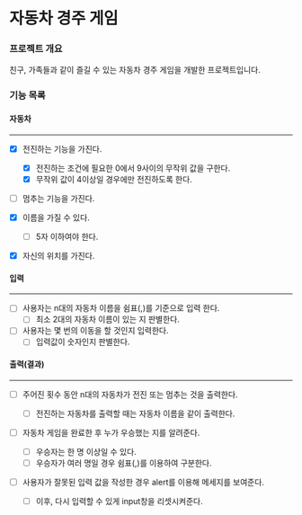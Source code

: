 # 자동차 경주 게임

### 프로젝트 개요

친구, 가족들과 같이 즐길 수 있는 자동차 경주 게임을 개발한 프로젝트입니다.

### 기능 목록

#### 자동차

---

- [x] 전진하는 기능을 가진다.

  - [x] 전진하는 조건에 필요한 0에서 9사이의 무작위 값을 구한다.
  - [x] 무작위 값이 4이상일 경우에만 전진하도록 한다.

- [ ] 멈추는 기능을 가진다.
- [x] 이름을 가질 수 있다.
  - [ ] 5자 이하여야 한다.
- [x] 자신의 위치를 가진다.

#### 입력

---

- [ ] 사용자는 n대의 자동차 이름을 쉼표(,)를 기준으로 입력 한다.
  - [ ] 최소 2대의 자동차 이름이 있는 지 판별한다.
- [ ] 사용자는 몇 번의 이동을 할 것인지 입력한다.
  - [ ] 입력값이 숫자인지 판별한다.

#### 출력(결과)

---

- [ ] 주어진 횟수 동안 n대의 자동차가 전진 또는 멈추는 것을 출력한다.

  - [ ] 전진하는 자동차를 출력할 때는 자동차 이름을 같이 출력한다.

- [ ] 자동차 게임을 완료한 후 누가 우승했는 지를 알려준다.

  - [ ] 우승자는 한 명 이상일 수 있다.
  - [ ] 우승자가 여러 명일 경우 쉼표(,)를 이용하여 구분한다.

- [ ] 사용자가 잘못된 입력 값을 작성한 경우 alert를 이용해 메세지를 보여준다.

  - [ ] 이후, 다시 입력할 수 있게 input창을 리셋시켜준다.

